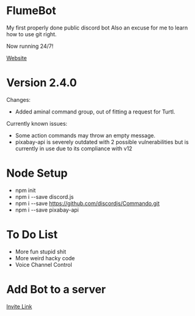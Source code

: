 # FlumeBot
My first properly done public discord bot
Also an excuse for me to learn how to use git right.

Now running 24/7!

[Website](https://sites.google.com/view/flumebot)


# Version 2.4.0
Changes: 
- Added aminal command group, out of fitting a request for Turtl.

Currently known issues:
- Some action commands may throw an empty message.
- pixabay-api is severely outdated with 2 possible vulnerabilities but is currently in use due to its compliance with v12


# Node Setup
- npm init
- npm i --save discord.js
- npm i --save https://github.com/discordjs/Commando.git
- npm i --save pixabay-api


# To Do List
- More fun stupid shit
- More weird hacky code
- Voice Channel Control

# Add Bot to a server
[Invite Link](https://discordapp.com/oauth2/authorize?client_id=662760640242384904&scope=bot&permissions=2146958591)
